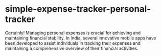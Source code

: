 # simple-expense-tracker-personal-tracker
Certainly! Managing personal expenses is crucial for achieving and maintaining financial stability. In India, several innovative mobile apps have been developed to assist individuals in tracking their expenses and maintaining a comprehensive overview of their financial activities. 
